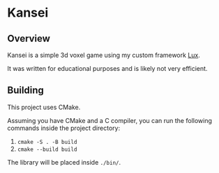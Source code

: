 # Kansei 

## Overview

Kansei is a simple 3d voxel game using my custom framework [Lux](https://github.com/nidheimr/lux).

It was written for educational purposes and is likely not very efficient.

## Building

This project uses CMake.

Assuming you have CMake and a C compiler, you can run the following commands inside the project directory:
1. `cmake -S . -B build`
2. `cmake --build build`

The library will be placed inside `./bin/`.
